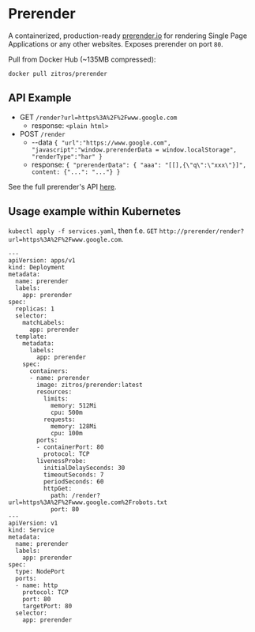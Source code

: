 # Prerender

A containerized, production-ready [prerender.io](https://github.com/prerender/prerender) for rendering Single Page Applications or any other websites. Exposes prerender on port `80`.

Pull from Docker Hub (~135MB compressed): 

```
docker pull zitros/prerender
```

## API Example

+ GET `/render?url=https%3A%2F%2Fwww.google.com`
   + response: `<plain html>`
+ POST `/render`
   + --data `{ "url":"https://www.google.com", "javascript":"window.prerenderData = window.localStorage", "renderType":"har" }`
   + response: `{ "prerenderData": { "aaa": "[[],{\"q\":\"xxx\"}]", content: {"...": "..."} }`

See the full prerender's API [here](https://github.com/prerender/prerender#prerendercom).

## Usage example within Kubernetes

`kubectl apply -f services.yaml`, then f.e. `GET` `http://prerender/render?url=https%3A%2F%2Fwww.google.com`.

```
---
apiVersion: apps/v1
kind: Deployment
metadata:
  name: prerender
  labels:
    app: prerender
spec:
  replicas: 1
  selector:
    matchLabels:
      app: prerender
  template:
    metadata:
      labels:
        app: prerender
    spec:
      containers:
      - name: prerender
        image: zitros/prerender:latest
        resources:
          limits:
            memory: 512Mi
            cpu: 500m
          requests:
            memory: 128Mi
            cpu: 100m
        ports:
        - containerPort: 80
          protocol: TCP
        livenessProbe:
          initialDelaySeconds: 30
          timeoutSeconds: 7
          periodSeconds: 60
          httpGet:
            path: /render?url=https%3A%2F%2Fwww.google.com%2Frobots.txt
            port: 80
---
apiVersion: v1
kind: Service
metadata:
  name: prerender
  labels:
    app: prerender
spec: 
  type: NodePort
  ports:
  - name: http
    protocol: TCP
    port: 80
    targetPort: 80
  selector:
    app: prerender
```
